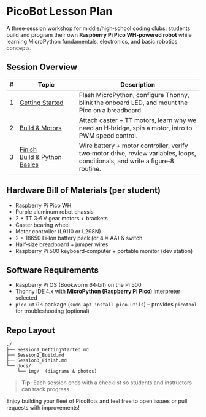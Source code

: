 # PicoBot Lesson Plan

A three‑session workshop for middle/high‑school coding clubs: students build and program their own **Raspberry Pi Pico WH‑powered robot** while learning MicroPython fundamentals, electronics, and basic robotics concepts.

## Session Overview

| # | Topic | Description |
|---|-------|-------------|
| 1 | [Getting Started](Session1_GettingStarted.md) | Flash MicroPython, configure Thonny, blink the onboard LED, and mount the Pico on a breadboard. |
| 2 | [Build & Motors](Session2_Build.md) | Attach caster + TT motors, learn why we need an H‑bridge, spin a motor, intro to PWM speed control. |
| 3 | [Finish Build & Python Basics](Session3_Finish.md) | Wire battery + motor controller, verify two‑motor drive, review variables, loops, conditionals, and write a figure‑8 routine. |

## Hardware Bill of Materials (per student)

* Raspberry Pi Pico WH
* Purple aluminum robot chassis
* 2 × TT 3‑6 V gear motors + brackets
* Caster bearing wheel
* Motor controller (L9110 or L298N)
* 2 × 18650 Li‑Ion battery pack (or 4 × AA) & switch
* Half‑size breadboard + jumper wires
* Raspberry Pi 500 keyboard‑computer + portable monitor (dev station)

## Software Requirements

* Raspberry Pi OS (Bookworm 64‑bit) on the Pi 500
* Thonny IDE 4.x with **MicroPython (Raspberry Pi Pico)** interpreter selected
* `pico-utils` package (`sudo apt install pico-utils`) – provides `picotool` for troubleshooting (optional)

## Repo Layout

```
./
├── Session1_GettingStarted.md
├── Session2_Build.md
├── Session3_Finish.md
└── docs/
    └── img/  (diagrams & photos)
```

> **Tip:** Each session ends with a checklist so students and instructors can track progress.

Enjoy building your fleet of PicoBots and feel free to open issues or pull requests with improvements!


